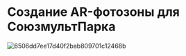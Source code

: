 # Создание AR-фотозоны для СоюзмультПарка
![6506dd7ee17d40f2bab809701c12468b](https://github.com/user-attachments/assets/21449d0a-0687-4573-a96f-8fe6e7b3dcee)
